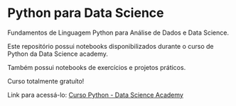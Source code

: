 # Python para Data Science

Fundamentos de Linguagem Python para Análise de Dados e Data Science.

Este repositório possui notebooks disponibilizados durante o curso de Python da Data Science academy.

Também possui notebooks de exercícios e projetos práticos.

Curso totalmente gratuíto!

Link para acessá-lo: [Curso Python - Data Science Academy](https://www.datascienceacademy.com.br/cursosgratuitos)